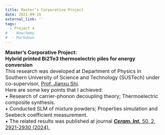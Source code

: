 ```yaml
---
title: Master’s Corporative Project
date: 2021-09-15
external_link: ''
tags:
  - Project 4
#  - Wowchemy
#  - Markdown
---
```

<div style="font-size:16px;">
<b>Master’s Corporative Project:<br> 
Hybrid printed Bi2Te3 thermoelectric piles for energy conversion</b><br>
This research was developed at Department of Physics in Southern University of Science and Technology (SUSTech) under co-supervisor, <a href="https://scholar.google.com/citations?user=1tlJQ-0AAAAJ&hl=en"  target="_blank" rel="noopener">Prof. Jianxu Shi</a>.<br>
Here are some key points that I achieved:<br>
•  Research of carrier-phonon decoupling theory; Thermoelectric composite synthesis. <br>
•  Conducted SLM of mixture powders; Properties simulation and Seebeck coefficient measurement. <br>
•  The related results was published at journal <a href="https://doi.org/10.1016/j.compositesb.2022.110368" target="_blank" rel="noopener"><b><i>Ceram. Int.</i></b> 50, 2, 2921-2930 (2024).</a>
<style>#section-markdown .max-w-prose{max-width:85%}</style>
</div>

<!--more-->